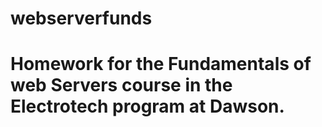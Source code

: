 # webserverfunds
# Homework for the Fundamentals of web Servers course in the Electrotech program at Dawson.
